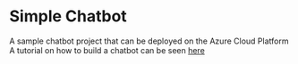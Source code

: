 # Simple Chatbot
A sample chatbot project that can be deployed on the Azure Cloud Platform
A tutorial on how to build a chatbot can be seen [here](https://hansen-lim.me/codelabs/building-a-simple-chatbot)
